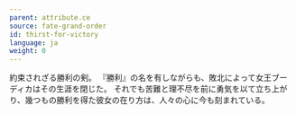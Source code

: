 ```yaml
---
parent: attribute.ce
source: fate-grand-order
id: thirst-for-victory
language: ja
weight: 0
---
```


約束されざる勝利の剣。
『勝利』の名を有しながらも、敗北によって女王ブーディカはその生涯を閉じた。
それでも苦難と理不尽を前に勇気を以て立ち上がり、幾つもの勝利を得た彼女の在り方は、人々の心に今も刻まれている。
